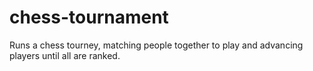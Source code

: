 chess-tournament
================

Runs a chess tourney, matching people together to play and advancing players until all are ranked.
